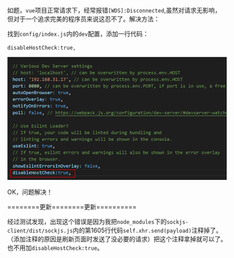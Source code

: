 如题，`vue`项目正常请求下，经常报错`[WDS]:Disconnected`,虽然对请求无影响，但对于一个追求完美的程序员来说这忍不了。解决方法：

找到`config/index.js`内的`dev`配置，添加一行代码：

```
disableHostCheck:true,
```

![](https://raw.githubusercontent.com/limchen233/picgo/master/img/image-20200725102353560.png)

OK，问题解决！

========更新========更新==========

经过测试发现，出现这个错误是因为我把`node_modules`下的`sockjs-client/dist/sockjs.js`内的第1605行代码`self.xhr.send(payload)`注释掉了。（添加注释的原因是刷新页面时发送了没必要的请求）把这个注释拿掉就可以了。也不用加`disableHostCheck:true`。